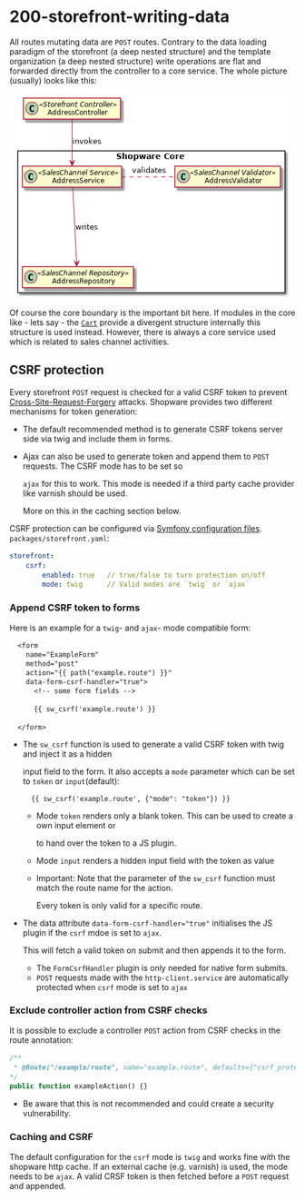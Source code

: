 # 200-storefront-writing-data

All routes mutating data are `POST` routes. Contrary to the data loading paradigm of the storefront \(a deep nested structure\) and the template organization \(a deep nested structure\) write operations are flat and forwarded directly from the controller to a core service. The whole picture \(usually\) looks like this:

![write classes](../../.gitbook/assets/write-classes.png)

Of course the core boundary is the important bit here. If modules in the core like - lets say - the [`Cart`](../10-core/50-checkout-process/10-cart.md) provide a divergent structure internally this structure is used instead. However, there is always a core service used which is related to sales channel activities.

## CSRF protection

Every storefront `POST` request is checked for a valid CSRF token to prevent [Cross-Site-Request-Forgery](https://de.wikipedia.org/wiki/Cross-Site-Request-Forgery) attacks. Shopware provides two different mechanisms for token generation:

* The default recommended method is to generate CSRF tokens server side via twig and include them in forms.
* Ajax can also be used to generate token and append them to `POST` requests. The CSRF mode has to be set so 

  `ajax` for this to work. This mode is needed if a third party cache provider like varnish should be used. 

  More on this in the caching section below.

CSRF protection can be configured via [Symfony configuration files](https://symfony.com/doc/current/configuration.html). `packages/storefront.yaml`:

```yaml
storefront:
    csrf:
        enabled: true   // true/false to turn protection on/off
        mode: twig      // Valid modes are `twig` or `ajax`
```

### Append CSRF token to forms

Here is an example for a `twig`- and `ajax`- mode compatible form:

```text
  <form 
    name="ExampleForm" 
    method="post" 
    action="{{ path("example.route") }}"
    data-form-csrf-handler="true">
      <!-- some form fields -->

      {{ sw_csrf('example.route') }}

  </form>
```

* The `sw_csrf` function is used to generate a valid CSRF token with twig and inject it as a hidden 

  input field to the form. It also accepts a `mode` parameter which can be set to `token` or `input`\(default\):

  ```text
    {{ sw_csrf('example.route', {"mode": "token"}) }}
  ```

  * Mode `token` renders only a blank token. This can be used to create a own input element or 

    to hand over the token to a JS plugin.

  * Mode `input` renders a hidden input field with the token as value
  * Important: Note that the parameter of the `sw_csrf` function must match the route name for the action. 

    Every token is only valid for a specific route.

* The data attribute `data-form-csrf-handler="true"` initialises the JS plugin if the `csrf` mdoe is set to `ajax`. 

  This will fetch a valid token on submit and then appends it to the form.

  * The `FormCsrfHandler` plugin is only needed for native form submits.
  * `POST` requests made with the `http-client.service` are automatically protected when `csrf` mode is set to `ajax`

### Exclude controller action from CSRF checks

It is possible to exclude a controller `POST` action from CSRF checks in the route annotation:

```php
/**
 * @Route("/example/route", name="example.route", defaults={"csrf_protected"=false}, methods={"POST"})
*/
public function exampleAction() {}
```

* Be aware that this is not recommended and could create a security vulnerability.

### Caching and CSRF

The default configuration for the `csrf` mode is `twig` and works fine with the shopware http cache. If an external cache \(e.g. varnish\) is used, the mode needs to be `ajax`. A valid CRSF token is then fetched before a `POST` request and appended.

